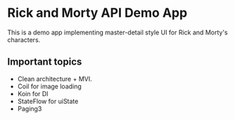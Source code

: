 # Rick and Morty API Demo App

This is a demo app implementing master-detail style UI for Rick and Morty's characters.


## Important topics

- Clean architecture + MVI.
- Coil for image loading
- Koin for DI
- StateFlow for uiState
- Paging3
